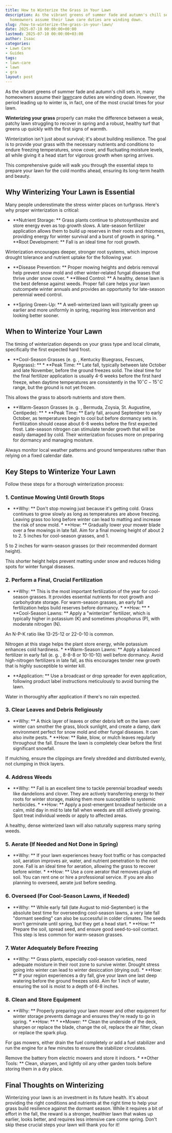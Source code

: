 ```yaml
---
title: How to Winterize the Grass in Your Lawn
description: As the vibrant greens of summer fade and autumn's chill sets in, many
  homeowners assume their lawn care duties are winding down.
slug: /how-to-winterize-the-grass-in-your-lawn/
date: 2025-07-10 00:00:00+00:00
lastmod: 2025-07-10 00:00:00+03:00
author: Isaac
categories:
- Lawn Care
- Guides
tags:
- lawn-care
- lawn
- gra
layout: post
---
```

As the vibrant greens of summer fade and autumn's chill sets in, many homeowners assume their [lawn](https://pestpolicy.com/best-drought-tolerant-lawn-grass-for-sandy-soil/)care duties are winding down. However, the period leading up to winter is, in fact, one of the most crucial times for your lawn.

**Winterizing your grass** properly can make the difference between a weak, patchy lawn struggling to recover in spring and a robust, healthy turf that greens up quickly with the first signs of warmth.

Winterization isn't just about survival; it's about building resilience. The goal is to provide your grass with the necessary nutrients and conditions to endure freezing temperatures, snow cover, and fluctuating moisture levels, all while giving it a head start for vigorous growth when spring arrives.

This comprehensive guide will walk you through the essential steps to prepare your lawn for the cold months ahead, ensuring its long-term health and beauty.

##  Why Winterizing Your Lawn is Essential

Many people underestimate the stress winter places on turfgrass. Here's why proper winterization is critical:

* **Nutrient Storage: ** Grass plants continue to photosynthesize and store energy even as top growth slows. A late-season fertilizer application allows them to build up reserves in their roots and rhizomes, providing energy for winter survival and a burst of growth in spring. * **Root Development: ** Fall is an ideal time for root growth.

Winterization encourages deeper, stronger root systems, which improve drought tolerance and nutrient uptake for the following year.

* **Disease Prevention: ** Proper mowing heights and debris removal help prevent snow mold and other winter-related fungal diseases that thrive under snow cover. * **Weed Control: ** A healthy, dense lawn is the best defense against weeds. Proper fall care helps your lawn outcompete winter annuals and provides an opportunity for late-season perennial weed control.

* **Spring Green-Up: ** A well-winterized lawn will typically green up earlier and more uniformly in spring, requiring less intervention and looking better sooner.

##  When to Winterize Your Lawn

The timing of winterization depends on your grass type and local climate, specifically the first expected hard frost.

* **Cool-Season Grasses (e. g. , Kentucky Bluegrass, Fescues, Ryegrass): ** * **Peak Time: ** Late fall, typically between late October and late November, before the ground freezes solid. The ideal time for the final fertilizer application is usually 4-6 weeks before the first hard freeze, when daytime temperatures are consistently in the $10^\circ C - 15^\circ C$ range, but the ground is not yet frozen.

This allows the grass to absorb nutrients and store them.

* **Warm-Season Grasses (e. g. , Bermuda, Zoysia, St. Augustine, Centipede): ** * **Peak Time: ** Early fall, around September to early October, as temperatures begin to cool but before dormancy sets in. Fertilization should cease about 6-8 weeks before the first expected frost. Late-season nitrogen can stimulate tender growth that will be easily damaged by cold. Their winterization focuses more on preparing for dormancy and managing moisture.

Always monitor local weather patterns and ground temperatures rather than relying on a fixed calendar date.

##  Key Steps to Winterize Your Lawn

Follow these steps for a thorough winterization process:

###  1. Continue Mowing Until Growth Stops

* **Why: ** Don't stop mowing just because it's getting cold. Grass continues to grow slowly as long as temperatures are above freezing. Leaving grass too long before winter can lead to matting and increase the risk of snow mold. * **How: ** Gradually lower your mower blade over a few mowings in late fall. Aim for a final mowing height of about 2 to 2. 5 inches for cool-season grasses, and 1.

5 to 2 inches for warm-season grasses (or their recommended dormant height).

This shorter height helps prevent matting under snow and reduces hiding spots for winter fungal diseases.

###  2. Perform a Final, Crucial Fertilization

* **Why: ** This is the most important fertilization of the year for cool-season grasses. It provides essential nutrients for root growth and carbohydrate storage. For warm-season grasses, an early fall fertilization helps build reserves before dormancy. * **How: ** * **Cool-Season Lawns: ** Apply a "winterizer" fertilizer, which is typically higher in potassium (K) and sometimes phosphorus (P), with moderate nitrogen (N).

An N-P-K ratio like 13-25-12 or 22-0-10 is common.

Nitrogen at this stage helps the plant store energy, while potassium enhances cold hardiness. * **Warm-Season Lawns: ** Apply a balanced fertilizer in early fall (e. g. , 8-8-8 or 10-10-10) well before dormancy. Avoid high-nitrogen fertilizers in late fall, as this encourages tender new growth that is highly susceptible to winter kill.

* **Application: ** Use a broadcast or drop spreader for even application, following product label instructions meticulously to avoid burning the lawn.

Water in thoroughly after application if there's no rain expected.

###  3. Clear Leaves and Debris Religiously

* **Why: ** A thick layer of leaves or other debris left on the lawn over winter can smother the grass, block sunlight, and create a damp, dark environment perfect for snow mold and other fungal diseases. It can also invite pests. * **How: ** Rake, blow, or mulch leaves regularly throughout the fall. Ensure the lawn is completely clear before the first significant snowfall.

If mulching, ensure the clippings are finely shredded and distributed evenly, not clumping in thick layers.

###  4. Address Weeds

* **Why: ** Fall is an excellent time to tackle perennial broadleaf weeds like dandelions and clover. They are actively transferring energy to their roots for winter storage, making them more susceptible to systemic herbicides. * **How: ** Apply a post-emergent broadleaf herbicide on a calm, mild day in mid to late fall when weeds are still actively growing. Spot treat individual weeds or apply to affected areas.

A healthy, dense winterized lawn will also naturally suppress many spring weeds.

###  5. Aerate (If Needed and Not Done in Spring)

* **Why: ** If your lawn experiences heavy foot traffic or has compacted soil, aeration improves air, water, and nutrient penetration to the root zone. Fall is an ideal time for aeration, allowing the grass to recover before winter. * **How: ** Use a core aerator that removes plugs of soil. You can rent one or hire a professional service. If you are also planning to overseed, aerate just before seeding.

###  6. Overseed (For Cool-Season Lawns, if Needed)

* **Why: ** While early fall (late August to mid-September) is the absolute best time for overseeding cool-season lawns, a very late fall "dormant seeding" can also be successful in colder climates. The seeds won't germinate until spring, but they get a head start. * **How: ** Prepare the soil, spread seed, and ensure good seed-to-soil contact. This step is less common for warm-season grasses.

###  7. Water Adequately Before Freezing

* **Why: ** Grass plants, especially cool-season varieties, need adequate moisture in their root zone to survive winter. Drought stress going into winter can lead to winter desiccation (drying out). * **How: ** If your region experiences a dry fall, give your lawn one last deep watering before the ground freezes solid. Aim for 1 inch of water, ensuring the soil is moist to a depth of 6-8 inches.

###  8. Clean and Store Equipment

* **Why: ** Properly preparing your lawn mower and other equipment for winter storage prevents damage and ensures they're ready to go in spring. * **How: ** * **Mower: ** Clean the underside of the deck, sharpen or replace the blade, change the oil, replace the air filter, clean or replace the spark plug.

For gas mowers, either drain the fuel completely or add a fuel stabilizer and run the engine for a few minutes to ensure the stabilizer circulates.

Remove the battery from electric mowers and store it indoors. * **Other Tools: ** Clean, sharpen, and lightly oil any other garden tools before storing them in a dry place.

##  Final Thoughts on Winterizing

Winterizing your lawn is an investment in its future health. It's about providing the right conditions and nutrients at the right time to help your grass build resilience against the dormant season. While it requires a bit of effort in the fall, the reward is a stronger, healthier lawn that wakes up earlier, looks better, and requires less intensive care come spring. Don't skip these crucial steps your lawn will thank you for it!
